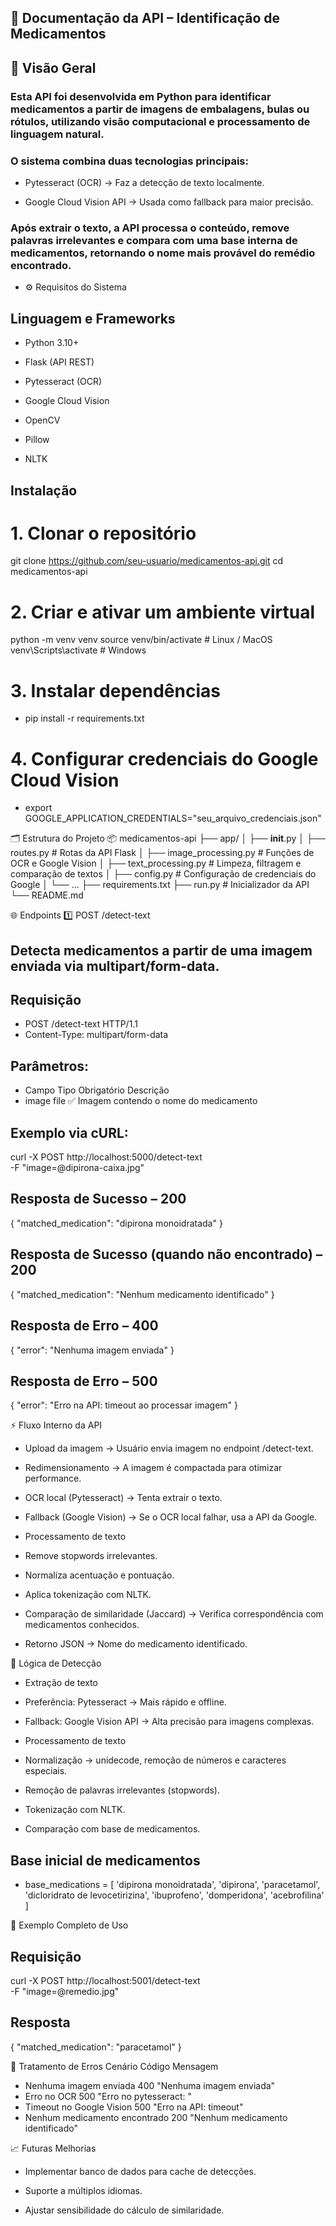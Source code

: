 ## 📎 Documentação da API – Identificação de Medicamentos
## 📌 Visão Geral

### Esta API foi desenvolvida em Python para identificar medicamentos a partir de imagens de embalagens, bulas ou rótulos, utilizando visão computacional e processamento de linguagem natural.
### O sistema combina duas tecnologias principais:

* Pytesseract (OCR) → Faz a detecção de texto localmente.

* Google Cloud Vision API → Usada como fallback para maior precisão.

### Após extrair o texto, a API processa o conteúdo, remove palavras irrelevantes e compara com uma base interna de medicamentos, retornando o nome mais provável do remédio encontrado.

* ⚙️ Requisitos do Sistema
## Linguagem e Frameworks

* Python 3.10+

* Flask (API REST)

* Pytesseract (OCR)

* Google Cloud Vision

* OpenCV

* Pillow

* NLTK

## Instalação
# 1. Clonar o repositório
git clone https://github.com/seu-usuario/medicamentos-api.git
cd medicamentos-api

# 2. Criar e ativar um ambiente virtual
python -m venv venv
source venv/bin/activate  # Linux / MacOS
venv\Scripts\activate     # Windows

# 3. Instalar dependências
* pip install -r requirements.txt

# 4. Configurar credenciais do Google Cloud Vision
* export GOOGLE_APPLICATION_CREDENTIALS="seu_arquivo_credenciais.json"

🗂️ Estrutura do Projeto
📦 medicamentos-api
├── app/
│   ├── __init__.py
│   ├── routes.py            # Rotas da API Flask
│   ├── image_processing.py  # Funções de OCR e Google Vision
│   ├── text_processing.py   # Limpeza, filtragem e comparação de textos
│   ├── config.py            # Configuração de credenciais do Google
│   └── ...
├── requirements.txt
├── run.py                   # Inicializador da API
└── README.md

🌐 Endpoints
1️⃣ POST /detect-text

## Detecta medicamentos a partir de uma imagem enviada via multipart/form-data.

## Requisição
* POST /detect-text HTTP/1.1
* Content-Type: multipart/form-data


## Parâmetros:

* Campo	Tipo	Obrigatório	Descrição
* image	file	✅	Imagem contendo o nome do medicamento

## Exemplo via cURL:

curl -X POST http://localhost:5000/detect-text \
  -F "image=@dipirona-caixa.jpg"

## Resposta de Sucesso – 200
{
  "matched_medication": "dipirona monoidratada"
}

## Resposta de Sucesso (quando não encontrado) – 200
{
  "matched_medication": "Nenhum medicamento identificado"
}

## Resposta de Erro – 400
{
  "error": "Nenhuma imagem enviada"
}

## Resposta de Erro – 500
{
  "error": "Erro na API: timeout ao processar imagem"
}

⚡ Fluxo Interno da API

* Upload da imagem → Usuário envia imagem no endpoint /detect-text.

* Redimensionamento → A imagem é compactada para otimizar performance.

* OCR local (Pytesseract) → Tenta extrair o texto.

* Fallback (Google Vision) → Se o OCR local falhar, usa a API da Google.

* Processamento de texto

* Remove stopwords irrelevantes.

* Normaliza acentuação e pontuação.

* Aplica tokenização com NLTK.

* Comparação de similaridade (Jaccard) → Verifica correspondência com medicamentos conhecidos.

* Retorno JSON → Nome do medicamento identificado.

🧠 Lógica de Detecção
* Extração de texto

* Preferência: Pytesseract → Mais rápido e offline.

* Fallback: Google Vision API → Alta precisão para imagens complexas.

* Processamento de texto

* Normalização → unidecode, remoção de números e caracteres especiais.

* Remoção de palavras irrelevantes (stopwords).

* Tokenização com NLTK.

* Comparação com base de medicamentos.

## Base inicial de medicamentos
* base_medications = [
    'dipirona monoidratada',
    'dipirona',
    'paracetamol',
    'dicloridrato de levocetirizina',
    'ibuprofeno',
    'domperidona',
    'acebrofilina'
]

📌 Exemplo Completo de Uso
## Requisição
curl -X POST http://localhost:5001/detect-text \
  -F "image=@remedio.jpg"
## Resposta
{
  "matched_medication": "paracetamol"
}

🚨 Tratamento de Erros
Cenário	Código	Mensagem
* Nenhuma imagem enviada	400	"Nenhuma imagem enviada"
* Erro no OCR	500	"Erro no pytesseract: <mensagem>"
* Timeout no Google Vision	500	"Erro na API: timeout"
* Nenhum medicamento encontrado	200	"Nenhum medicamento identificado"

📈 Futuras Melhorias

 * Implementar banco de dados para cache de detecções.

 * Suporte a múltiplos idiomas.

 * Ajustar sensibilidade do cálculo de similaridade.
